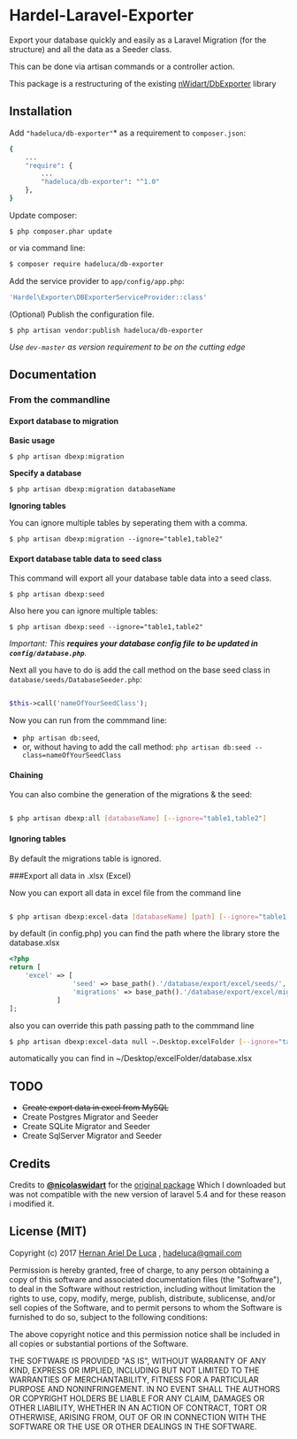 # Hardel-Laravel-Exporter

Export your database quickly and easily as a Laravel Migration (for the structure) and all the data as a Seeder class. 

This can be done via artisan commands or a controller action.

This package is a restructuring of the existing [nWidart/DbExporter](https://github.com/nWidart/DbExporter) library 


## Installation

Add `"hadeluca/db-exporter"`* as a requirement to `composer.json`:

```bash
{
    ...
    "require": {
        ...
		"hadeluca/db-exporter": "^1.0"
    },
}

```

Update composer:

```
$ php composer.phar update
```


or via command line:
```bash
$ composer require hadeluca/db-exporter

```


Add the service provider to `app/config/app.php`:

```php
'Hardel\Exporter\DBExporterServiceProvider::class'
```

(Optional) Publish the configuration file.

```
$ php artisan vendor:publish hadeluca/db-exporter
```

*Use `dev-master` as version requirement to be on the cutting edge*


## Documentation

### From the commandline

#### Export database to migration

**Basic usage**

```
$ php artisan dbexp:migration
```

**Specify a database**

```
$ php artisan dbexp:migration databaseName
```

**Ignoring tables**

You can ignore multiple tables by seperating them with a comma.

```
$ php artisan dbexp:migration --ignore="table1,table2"
```

#### Export database table data to seed class
This command will export all your database table data into a seed class.

```
$ php artisan dbexp:seed
```

Also here you can ignore multiple tables:

```
$ php artisan dbexp:seed --ignore="table1,table2"
```


*Important: This **requires your database config file to be updated in `config/database.php`**.*



Next all you have to do is add the call method on the base seed class in `database/seeds/DatabaseSeeder.php`:

```php

$this->call('nameOfYourSeedClass');

```

Now you can run from the commmand line:

* `php artisan db:seed`,
* or, without having to add the call method: `php artisan db:seed --class=nameOfYourSeedClass`

#### Chaining
You can also combine the generation of the migrations & the seed:

```bash

$ php artisan dbexp:all [databaseName] [--ignore="table1,table2"]

```

#### Ignoring tables
By default the migrations table is ignored.


###Export all data in .xlsx (Excel)

Now you can export all data in excel file from the command line

```bash

$ php artisan dbexp:excel-data [databaseName] [path] [--ignore="table1,table2"]

```

by default (in config.php) you can find the path where the library store the database.xlsx 

```php
<?php
return [
    'excel' => [
                'seed' => base_path().'/database/export/excel/seeds/',
                'migrations' => base_path().'/database/export/excel/migration/'
            ]
];

```

also you can override this path passing path to the commmand line

```bash
$ php artisan dbexp:excel-data null ~.Desktop.excelFolder [--ignore="table1,table2"]
```

automatically you can find in ~/Desktop/excelFolder/database.xlsx



## TODO
* ~~Create export data in excel from MySQL~~
* Create Postgres Migrator and Seeder
* Create SQLite Migrator and Seeder
* Create SqlServer Migrator and Seeder




## Credits
Credits to **[@nicolaswidart](http://www.nicolaswidart.com)** for the [original package](https://github.com/nWidart/DbExporte) Which I downloaded but was not compatible with the new version of laravel 5.4 and for these reason i modified it.
## License (MIT)

Copyright (c) 2017 [Hernan Ariel De Luca](https://www.linkedin.com/in/hernan-ariel-de-luca-23842254/) , hadeluca@gmail.com

Permission is hereby granted, free of charge, to any person obtaining a copy of this software and associated documentation files (the "Software"), to deal in the Software without restriction, including without limitation the rights to use, copy, modify, merge, publish, distribute, sublicense, and/or sell copies of the Software, and to permit persons to whom the Software is furnished to do so, subject to the following conditions:

The above copyright notice and this permission notice shall be included in all copies or substantial portions of the Software.

THE SOFTWARE IS PROVIDED "AS IS", WITHOUT WARRANTY OF ANY KIND, EXPRESS OR IMPLIED, INCLUDING BUT NOT LIMITED TO THE WARRANTIES OF MERCHANTABILITY, FITNESS FOR A PARTICULAR PURPOSE AND NONINFRINGEMENT. IN NO EVENT SHALL THE AUTHORS OR COPYRIGHT HOLDERS BE LIABLE FOR ANY CLAIM, DAMAGES OR OTHER LIABILITY, WHETHER IN AN ACTION OF CONTRACT, TORT OR OTHERWISE, ARISING FROM, OUT OF OR IN CONNECTION WITH THE SOFTWARE OR THE USE OR OTHER DEALINGS IN THE SOFTWARE.


